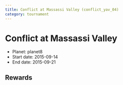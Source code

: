 ```yaml
---
title: Conflict at Massassi Valley (conflict_yav_04)
category: tournament
---
```

# Conflict at Massassi Valley

  * Planet: planet8
  * Start date: 2015-09-14
  * End date: 2015-09-21

## Rewards

